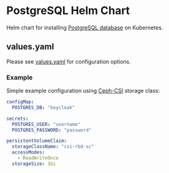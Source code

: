 # PostgreSQL Helm Chart
Helm chart for installing [PostgreSQL database](https://www.postgresql.org/) on Kubernetes.

## values.yaml
Please see [values.yaml](values.yaml) for configuration options.

### Example
Simple example configuration using [Ceph-CSI](https://github.com/ceph/ceph-csi) storage class: 
```yaml
configMap:
  POSTGRES_DB: "keycloak"

secrets:
  POSTGRES_USER: "username"
  POSTGRES_PASSWORD: "password"

persistentVolumeClaim:
  storageClassName: "csi-rbd-sc"
  accessModes:
    - ReadWriteOnce
  storageSize: 1Gi
```


